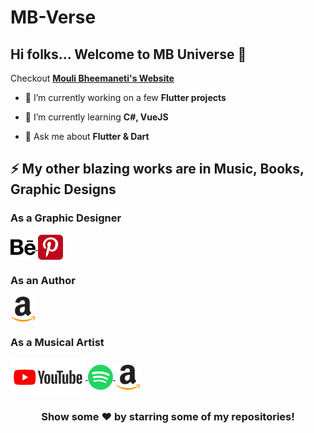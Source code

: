 # MB-Verse

## Hi folks... Welcome to MB Universe 👋

Checkout [**Mouli Bheemaneti's Website**](https://www.moulibheemaneti.com)

- 🔭 I’m currently working on a few **Flutter projects**

- 🌱 I’m currently learning  **C#, VueJS**

- 💬 Ask me about  **Flutter & Dart**


## ⚡ My other blazing works are in Music, Books, Graphic Designs </h2>
  
### As a Graphic Designer

<p align="left"> 

<a href="https://behance.com/moulibheemaneti" target="blank">
<img align="center" src="https://github.com/moulibheemaneti/icons/blob/master/social%20icons/behance-icon.svg" alt="behance" height="40" width="40" />
</a>

<a href="https://pinterest.com/moulibheemaneti" target="blank">
<img align="center" src="https://github.com/moulibheemaneti/icons/blob/master/social%20icons/pinterest-tile.svg" alt="pinterest" height="40" width="40" />
</a>
</p>

### As an Author
<p align="left">

<a href="https://www.amazon.in/Lover-Voice-Quotes-Mouli-Bheemaneti-ebook/dp/B08GFBB5NY" target="blank">
<img align="center" src="https://github.com/moulibheemaneti/icons/blob/master/music%20icons/amazon-icon.svg" alt="amazon" height="40" width="40" />
</a>
</p>

<!--* [Lover Voice](https://www.amazon.in/Lover-Voice-Quotes-Mouli-Bheemaneti-ebook/dp/B08GFBB5NY)-->

### As a Musical Artist

<p align="left">

<a href="https://youtube.com/bemouli" target="blank">
<img align="center" src="https://github.com/moulibheemaneti/icons/blob/master/music%20icons/youtube-full.svg" alt="youtube" height="60"/>
</a>

<a href="https:///open.spotify.com/artist/2ny7JyTgSvXGCnCJGx3jSt" target="blank">
<img align="center" src="https://github.com/moulibheemaneti/icons/blob/master/music%20icons/spotify-icon.svg" alt="spotify" height="40" width="40" />
</a>

<a href="https://music.amazon.in/artists/B088WXDMZT/mouli-bheemaneti" target="blank">
<img align="center" src="https://github.com/moulibheemaneti/icons/blob/master/music%20icons/amazon-icon.svg" alt="amazon" height="40" width="40" />
</a> 
  
</p>
  
<!--
* [Spotify](https://open.spotify.com/artist/2ny7JyTgSvXGCnCJGx3jSt)
* [Amazon Music](https://music.amazon.in/artists/B088WXDMZT/mouli-bheemaneti)
* [Youtube](https://www.youtube.com/bemouli)
* [Apple Music](https://music.apple.com/us/artist/mouli-bheemaneti/1519633704)
-->

<div align="center">

### Show some ❤️ by starring some of my repositories!

</div>

<!--
**moulibheemaneti/moulibheemaneti** is a ✨ _special_ ✨ repository because its `README.md` (this file) appears on your GitHub profile.

Here are some ideas to get you started:

- 🔭 I’m currently working on ...
- 🌱 I’m currently learning ...
- 👯 I’m looking to collaborate on ...
- 🤔 I’m looking for help with ...
- 💬 Ask me about ...
- 📫 How to reach me: ...
- 😄 Pronouns: ...
- ⚡ Fun fact: ...
-->
